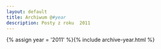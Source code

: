 ```yaml
---
layout: default
title: Archiwum @#year
description: Posty z roku  2011
---
```

{% assign year = '2011' %}{% include archive-year.html %}
